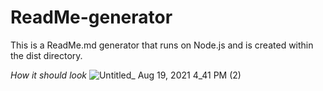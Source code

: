 # ReadMe-generator
This is a ReadMe.md generator that runs on Node.js and is created within the dist directory.


*How it should look*
![Untitled_ Aug 19, 2021 4_41 PM (2)](https://user-images.githubusercontent.com/84581536/130142948-6c9cd51b-4003-4f61-84ac-bfcc96179dad.gif)
